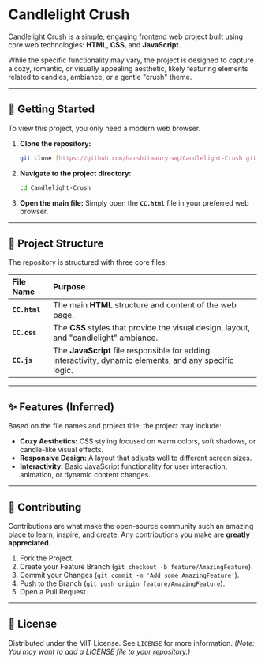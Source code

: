 # Candlelight Crush

Candlelight Crush is a simple, engaging frontend web project built using core web technologies: **HTML**, **CSS**, and **JavaScript**.

While the specific functionality may vary, the project is designed to capture a cozy, romantic, or visually appealing aesthetic, likely featuring elements related to candles, ambiance, or a gentle "crush" theme.

---

## 🚀 Getting Started

To view this project, you only need a modern web browser.

1.  **Clone the repository:**
    ```bash
    git clone [https://github.com/harshitmaury-wq/Candlelight-Crush.git](https://github.com/harshitmaury-wq/Candlelight-Crush.git)
    ```
2.  **Navigate to the project directory:**
    ```bash
    cd Candlelight-Crush
    ```
3.  **Open the main file:**
    Simply open the **`CC.html`** file in your preferred web browser.

---

## 📂 Project Structure

The repository is structured with three core files:

| File Name | Purpose |
| :--- | :--- |
| **`CC.html`** | The main **HTML** structure and content of the web page. |
| **`CC.css`** | The **CSS** styles that provide the visual design, layout, and "candlelight" ambiance. |
| **`CC.js`** | The **JavaScript** file responsible for adding interactivity, dynamic elements, and any specific logic. |

---

## ✨ Features (Inferred)

Based on the file names and project title, the project may include:

* **Cozy Aesthetics:** CSS styling focused on warm colors, soft shadows, or candle-like visual effects.
* **Responsive Design:** A layout that adjusts well to different screen sizes.
* **Interactivity:** Basic JavaScript functionality for user interaction, animation, or dynamic content changes.

---

## 🤝 Contributing

Contributions are what make the open-source community such an amazing place to learn, inspire, and create. Any contributions you make are **greatly appreciated**.

1.  Fork the Project.
2.  Create your Feature Branch (`git checkout -b feature/AmazingFeature`).
3.  Commit your Changes (`git commit -m 'Add some AmazingFeature'`).
4.  Push to the Branch (`git push origin feature/AmazingFeature`).
5.  Open a Pull Request.

---

## 📄 License

Distributed under the MIT License. See `LICENSE` for more information. *(Note: You may want to add a LICENSE file to your repository.)*
